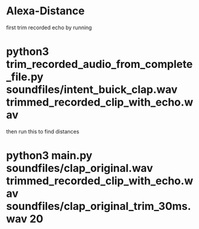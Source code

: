 # Alexa-Distance


first trim recorded echo by running 

# python3 trim_recorded_audio_from_complete_file.py soundfiles/intent_buick_clap.wav trimmed_recorded_clip_with_echo.wav

then run this to find distances

# python3 main.py soundfiles/clap_original.wav trimmed_recorded_clip_with_echo.wav soundfiles/clap_original_trim_30ms.wav 20